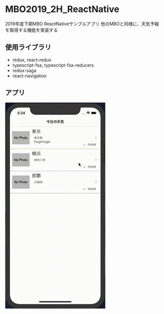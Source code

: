 # MBO2019_2H_ReactNative
2019年度下期MBO ReactNativeサンプルアプリ
他のMBOと同様に、天気予報を取得する機能を実装する

## 使用ライブラリ
- redux, react-redux
- typescript-fsa, typescript-fsa-reducers
- redux-saga
- react-navigation

## アプリ
![アプリ画像](https://github.com/od-rmiyauchi/MBO2019_2H_ReactNative/blob/master/sample.gif)
